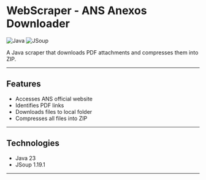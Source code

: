# WebScraper - ANS Anexos Downloader

![Java](https://img.shields.io/badge/Java-ED8B00?style=for-the-badge&logo=openjdk&logoColor=white)
![JSoup](https://img.shields.io/badge/JSoup-1.19.1-green)

A Java scraper that downloads PDF attachments and compresses them into ZIP.

---

## Features

- Accesses ANS official website
- Identifies PDF links
- Downloads files to local folder
- Compresses all files into ZIP

---

## Technologies

- Java 23
- JSoup 1.19.1

---


